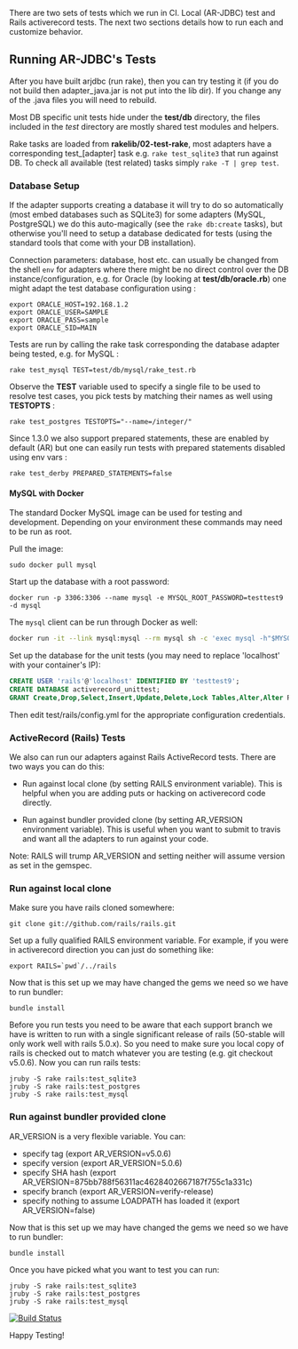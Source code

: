 There are two sets of tests which we run in CI.  Local (AR-JDBC) test and
Rails activerecord tests.  The next two sections details how to run each
and customize behavior.


## Running AR-JDBC's Tests

After you have built arjdbc (run rake), then you can try testing it (if you
do not build then adapter_java.jar is not put into the lib dir).  If you
change any of the .java files you will need to rebuild.

Most DB specific unit tests hide under the **test/db** directory, the files
included in the *test* directory are mostly shared test modules and helpers.

Rake tasks are loaded from **rakelib/02-test-rake**, most adapters have a
corresponding test_[adapter] task e.g. `rake test_sqlite3` that run against DB.
To check all available (test related) tasks simply `rake -T | grep test`.

### Database Setup

If the adapter supports creating a database it will try to do so automatically
(most embed databases such as SQLite3) for some adapters (MySQL, PostgreSQL) we
do this auto-magically (see the `rake db:create` tasks), but otherwise you'll
need to setup a database dedicated for tests (using the standard tools that come
with your DB installation).

Connection parameters: database, host etc. can usually be changed from the shell
`env` for adapters where there might be no direct control over the DB
instance/configuration, e.g. for Oracle (by looking at **test/db/oracle.rb**)
one might adapt the test database configuration using :
```
export ORACLE_HOST=192.168.1.2
export ORACLE_USER=SAMPLE
export ORACLE_PASS=sample
export ORACLE_SID=MAIN
```

Tests are run by calling the rake task corresponding the database adapter being
tested, e.g. for MySQL :

    rake test_mysql TEST=test/db/mysql/rake_test.rb

Observe the **TEST** variable used to specify a single file to be used to resolve
test cases, you pick tests by matching their names as well using **TESTOPTS** :

    rake test_postgres TESTOPTS="--name=/integer/"

Since 1.3.0 we also support prepared statements, these are enabled by default (AR)
but one can easily run tests with prepared statements disabled using env vars :

    rake test_derby PREPARED_STATEMENTS=false

#### MySQL with Docker

The standard Docker MySQL image can be used for testing and development. Depending on your environment these commands
may need to be run as root.

Pull the image:

```
sudo docker pull mysql
```

Start up the database with a root password:

```
docker run -p 3306:3306 --name mysql -e MYSQL_ROOT_PASSWORD=testtest9 -d mysql
```

The `mysql` client can be run through Docker as well:

```sh
docker run -it --link mysql:mysql --rm mysql sh -c 'exec mysql -h"$MYSQL_PORT_3306_TCP_ADDR" -P"$MYSQL_PORT_3306_TCP_PORT" -uroot -p"$MYSQL_ENV_MYSQL_ROOT_PASSWORD"'
```

Set up the database for the unit tests (you may need to replace 'localhost' with your container's IP):

```sql
CREATE USER 'rails'@'localhost' IDENTIFIED BY 'testtest9';
CREATE DATABASE activerecord_unittest;
GRANT Create,Drop,Select,Insert,Update,Delete,Lock Tables,Alter,Alter Routine,Create Routine,References ON activerecord_unittest.* TO 'rails'@'localhost';
```

Then edit test/rails/config.yml for the appropriate configuration credentials.

### ActiveRecord (Rails) Tests

We also can run our adapters against Rails ActiveRecord tests.  There are two
ways you can do this:

 - Run against local clone (by setting RAILS environment variable). This is helpful when you are adding puts or hacking on activerecord code directly.

 - Run against bundler provided clone (by setting AR_VERSION environment variable). This is useful when you want to submit to travis and want all the adapters to run against your code.

Note: RAILS will trump AR_VERSION and setting neither will assume version as
set in the gemspec.

### Run against local clone

Make sure you have rails cloned somewhere:

```text
git clone git://github.com/rails/rails.git
```

Set up a fully qualified RAILS environment variable. For example, if you were
in activerecord direction you can just do something like:

```ext
export RAILS=`pwd`/../rails
```

Now that is this set up we may have changed the gems we need so we have
to run bundler:

```text
bundle install
```

Before you run tests you need to be aware that each support branch we have is
written to run with a single significant release of rails (50-stable will only
work well with rails 5.0.x).  So you need to make sure you local copy of rails
is checked out to match whatever you are testing (e.g. git checkout v5.0.6).
Now you can run rails tests:

```text
jruby -S rake rails:test_sqlite3
jruby -S rake rails:test_postgres
jruby -S rake rails:test_mysql
```

### Run against bundler provided clone

AR_VERSION is a very flexible variable.  You can:

 - specify tag (export AR_VERSION=v5.0.6)
 - specify version (export AR_VERSION=5.0.6)
 - specify SHA hash (export AR_VERSION=875bb788f56311ac4628402667187f755c1a331c)
 - specify branch (export AR_VERSION=verify-release)
 - specify nothing to assume LOADPATH has loaded it (export AR_VERSION=false)

Now that is this set up we may have changed the gems we need so we have
to run bundler:

```text
bundle install
```

Once you have picked what you want to test you can run:

```text
jruby -S rake rails:test_sqlite3
jruby -S rake rails:test_postgres
jruby -S rake rails:test_mysql
```

[![Build Status][0]](http://travis-ci.org/#!/jruby/activerecord-jdbc-adapter)

Happy Testing!

[0]: https://secure.travis-ci.org/jruby/activerecord-jdbc-adapter.png
